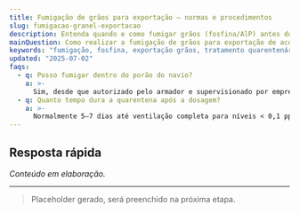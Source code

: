```yaml
---
title: Fumigação de grãos para exportação – normas e procedimentos
slug: fumigacao-granel-exportacao
description: Entenda quando e como fumigar grãos (fosfina/AlP) antes do embarque e obter o certificado fitossanitário.
mainQuestion: Como realizar a fumigação de grãos para exportação de acordo com as normas internacionais?
keywords: "fumigação, fosfina, exportação grãos, tratamento quarentenário, certificado fitossanitário"
updated: "2025-07-02"
faqs:
  - q: Posso fumigar dentro do porão do navio?
    a: >-
      Sim, desde que autorizado pelo armador e supervisionado por empresa registrada no MAPA.
  - q: Quanto tempo dura a quarentena após a dosagem?
    a: >-
      Normalmente 5–7 dias até ventilação completa para níveis < 0,1 ppm.
---
```


## Resposta rápida

*Conteúdo em elaboração.*

---

> Placeholder gerado, será preenchido na próxima etapa. 